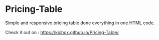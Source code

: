 # Pricing-Table
Simple and responsive pricing table done everything in one HTML code.

Check it out on : https://kichox.github.io/Pricing-Table/
